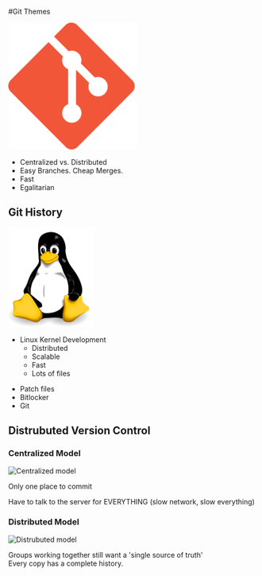 #Git Themes

![Git Logo](assets/git-logo.png)


* Centralized vs. Distributed
* Easy Branches. Cheap Merges.
* Fast
* Egalitarian


## Git History

<img src="assets/Tux.svg" height="200px" />

* Linux Kernel Development
    * Distributed
    * Scalable
    * Fast
    * Lots of files

<aside class="notes">

<ul>
<li> Patch files</li>
<li> Bitlocker </li>
<li> Git </li>
</ul>

## Distrubuted Version Control


### Centralized Model

<img alt="Centralized model"></img>

<aside class="notes"

Only one place to commit

Have to talk to the server for EVERYTHING (slow network, slow everything)

</aside>

### Distributed Model

<img alt="Distrubuted model"></img>

<aside class="notes" No single server. Every copy is an equally valid. 

Groups working together still want a 'single source of truth'
<br />
Every copy has a complete history.
</aside>
